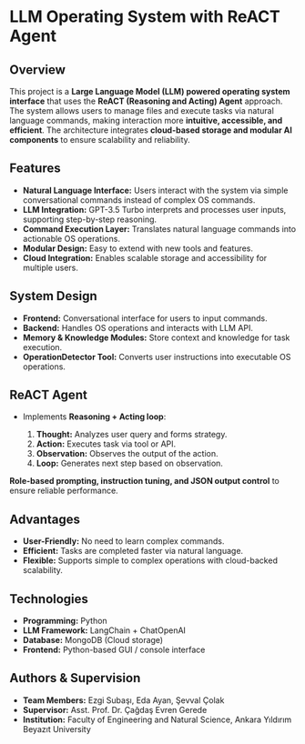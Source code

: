# LLM Operating System with ReACT Agent

## Overview

This project is a **Large Language Model (LLM) powered operating system interface** that uses the **ReACT (Reasoning and Acting) Agent** approach. The system allows users to manage files and execute tasks via natural language commands, making interaction more **intuitive, accessible, and efficient**. The architecture integrates **cloud-based storage and modular AI components** to ensure scalability and reliability.

## Features

* **Natural Language Interface:** Users interact with the system via simple conversational commands instead of complex OS commands.
* **LLM Integration:** GPT-3.5 Turbo interprets and processes user inputs, supporting step-by-step reasoning.
* **Command Execution Layer:** Translates natural language commands into actionable OS operations.
* **Modular Design:** Easy to extend with new tools and features.
* **Cloud Integration:** Enables scalable storage and accessibility for multiple users.



## System Design

* **Frontend:** Conversational interface for users to input commands.
* **Backend:** Handles OS operations and interacts with LLM API.
* **Memory & Knowledge Modules:** Store context and knowledge for task execution.
* **OperationDetector Tool:** Converts user instructions into executable OS operations.


## ReACT Agent

* Implements **Reasoning + Acting loop**:

  1. **Thought:** Analyzes user query and forms strategy.
  2. **Action:** Executes task via tool or API.
  3. **Observation:** Observes the output of the action.
  4. **Loop:** Generates next step based on observation.

**Role-based prompting, instruction tuning, and JSON output control** to ensure reliable performance.



## Advantages

* **User-Friendly:** No need to learn complex commands.
* **Efficient:** Tasks are completed faster via natural language.
* **Flexible:** Supports simple to complex operations with cloud-backed scalability.


## Technologies

* **Programming:** Python
* **LLM Framework:** LangChain + ChatOpenAI
* **Database:** MongoDB (Cloud storage)
* **Frontend:** Python-based GUI / console interface



## Authors & Supervision

* **Team Members:** Ezgi Subaşı, Eda Ayan, Şevval Çolak
* **Supervisor:** Asst. Prof. Dr. Çağdaş Evren Gerede
* **Institution:** Faculty of Engineering and Natural Science, Ankara Yıldırım Beyazıt University





 
